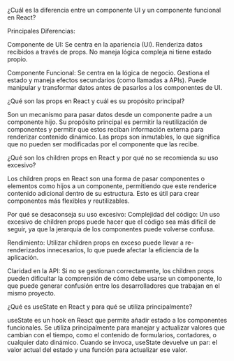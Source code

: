 ¿Cuál es la diferencia entre un componente UI y un componente funcional en React? 

Principales Diferencias:

Componente de UI:
Se centra en la apariencia (UI).
Renderiza datos recibidos a través de props.
No maneja lógica compleja ni tiene estado propio.

Componente Funcional:
Se centra en la lógica de negocio.
Gestiona el estado y maneja efectos secundarios (como llamadas a APIs).
Puede manipular y transformar datos antes de pasarlos a los componentes de UI.


¿Qué son las props en React y cuál es su propósito principal? 

Son un mecanismo para pasar datos desde un componente padre a un componente hijo. Su propósito principal es permitir la reutilización de componentes y permitir que estos reciban información externa para renderizar contenido dinámico. Las props son inmutables, lo que significa que no pueden ser modificadas por el componente que las recibe.

¿Qué son los children props en React y por qué no se recomienda su uso excesivo? 

Los children props en React son una forma de pasar componentes o elementos como hijos a un componente, permitiendo que este renderice contenido adicional dentro de su estructura. Esto es útil para crear componentes más flexibles y reutilizables.

Por qué se desaconseja su uso excesivo:
Complejidad del código: Un uso excesivo de children props puede hacer que el código sea más difícil de seguir, ya que la jerarquía de los componentes puede volverse confusa.

Rendimiento: Utilizar children props en exceso puede llevar a re-renderizados innecesarios, lo que puede afectar la eficiencia de la aplicación.

Claridad en la API: Si no se gestionan correctamente, los children props pueden dificultar la comprensión de cómo debe usarse un componente, lo que puede generar confusión entre los desarrolladores que trabajan en el mismo proyecto.

¿Qué es useState en React y para qué se utiliza principalmente? 

useState es un hook en React que permite añadir estado a los componentes funcionales. Se utiliza principalmente para manejar y actualizar valores que cambian con el tiempo, como el contenido de formularios, contadores, o cualquier dato dinámico. Cuando se invoca, useState devuelve un par: el valor actual del estado y una función para actualizar ese valor.